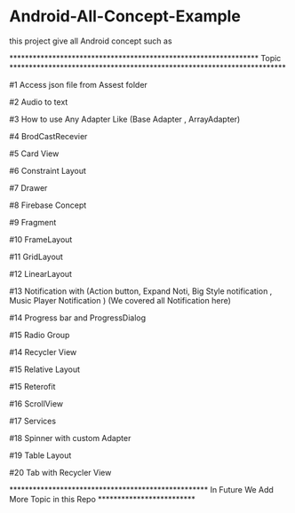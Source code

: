 # Android-All-Concept-Example
this project give all Android concept such as 

**************************************************************** Topic ***********************************************************************


#1 Access json file  from Assest folder

#2 Audio to text

#3 How to use Any Adapter Like (Base Adapter , ArrayAdapter)

#4 BrodCastRecevier

#5 Card View 

#6 Constraint Layout

#7 Drawer

#8 Firebase Concept

#9 Fragment

#10 FrameLayout

#11 GridLayout

#12 LinearLayout

#13 Notification with (Action button, Expand Noti, Big Style notification , Music Player Notification )
(We covered all Notification here)

#14 Progress bar and ProgressDialog

#15 Radio Group

#14 Recycler View

#15 Relative Layout

#15 Reterofit

#16 ScrollView

#17 Services

#18 Spinner with custom Adapter

#19 Table Layout

#20 Tab with Recycler View

***************************************************  In Future We Add More Topic in this Repo *************************
